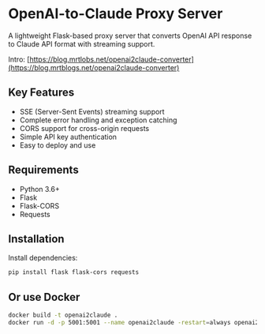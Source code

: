 # OpenAI-to-Claude Proxy Server

A lightweight Flask-based proxy server that converts OpenAI API response to Claude API format with streaming support.

Intro: [https://blog.mrtlobs.net/openai2claude-converter](https://blog.mrtblogs.net/openai2claude-converter)

## Key Features

- SSE (Server-Sent Events) streaming support
- Complete error handling and exception catching
- CORS support for cross-origin requests
- Simple API key authentication
- Easy to deploy and use

## Requirements

- Python 3.6+
- Flask
- Flask-CORS
- Requests

## Installation

Install dependencies:
```bash
pip install flask flask-cors requests
```

## Or use Docker

```bash
docker build -t openai2claude .
docker run -d -p 5001:5001 --name openai2claude -restart=always openai2claude
```
